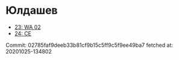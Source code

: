 # Юлдашев
- [23: WA 02](23.md)
- [24: CE](24.md)

Commit: 02785faf9deeb33b81cf9b15c5ff9c5f9ee49ba7
 fetched at: 20201025-134802
